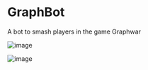 # GraphBot
A bot to smash players in the game Graphwar

![image](https://github.com/user-attachments/assets/7ee4f917-a18f-490c-a105-48a06fc8f43e)

![image](https://github.com/user-attachments/assets/0ef7b1f7-0342-4c67-96f0-3e5dab0feb5d)

